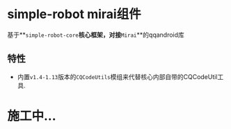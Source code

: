 # simple-robot mirai组件
基于**`simple-robot-core`**核心框架，对接**`Mirai`**的qqandroid库


## 特性
- 内置`v1.4-1.13`版本的`CQCodeUtils`模组来代替核心内部自带的CQCodeUtil工具.


# 施工中...